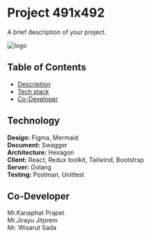 # Project 491x492

A brief description of your project.<br>

![logo](https://placehold.co/850x200)

## Table of Contents

- [Description](#Project)
- [Tech stack](#Technology)
- [Co-Developer](#Co-Developer)

## Technology

**Design:** Figma, Mermaid<br>
**Document:** Swagger<br>
**Architecture:** Hexagon<br>
**Client:** React, Redux toolkit, Tailwind, Bootstrap<br>
**Server:** Golang<br>
**Testing:** Postman, Unittest

## Co-Developer

Mr.Kanaphat Prapet<br>
Mr.Jirayu Jitprem<br>
Mr. Wisarut Sada
